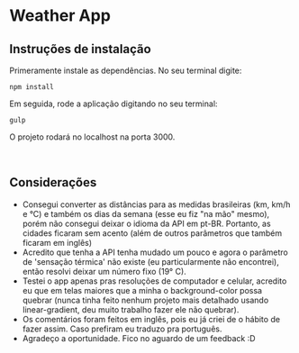# Weather App
## Instruções de instalação
Primeramente instale as dependências. No seu terminal digite:
```
npm install
```

Em seguida, rode a aplicação digitando no seu terminal:
```
gulp
```
O projeto rodará no localhost na porta 3000.

<br/>


## Considerações
- Consegui converter as distâncias para as medidas brasileiras (km, km/h e °C) e também os dias da semana (esse eu fiz "na mão" mesmo), porém não consegui deixar o idioma da API em pt-BR. Portanto, as cidades ficaram sem acento (além de outros parâmetros que também ficaram em inglês)
- Acredito que tenha a API tenha mudado um pouco e agora o parâmetro de 'sensação térmica' não existe (eu particularmente não encontrei), então resolvi deixar um número fixo (19° C).
- Testei o app apenas pras resoluções de computador e celular, acredito eu que em telas maiores que a minha o background-color possa quebrar (nunca tinha feito nenhum projeto mais detalhado usando linear-gradient, deu muito trabalho fazer ele não quebrar).
- Os comentários foram feitos em inglês, pois eu já criei de o hábito de fazer assim. Caso prefiram eu traduzo pra português.
- Agradeço a oportunidade. Fico no aguardo de um feedback :D